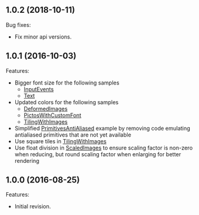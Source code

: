 ## 1.0.2 (2018-10-11)
Bug fixes:
   * Fix minor api versions.

## 1.0.1 (2016-10-03)
Features:
  * Bigger font size for the following samples
  	* [InputEvents](/MicroUI-Get-Started/src/main/java/com/microej/howto/microui/events/InputEvents.java)
  	* [Text](/MicroUI-Get-Started/src/main/java/com/microej/howto/microui/font/Text.java)
  * Updated colors for the following samples
  	* [DeformedImages](/MicroUI-Get-Started/src/main/java/com/microej/howto/microui/image/DeformedImages.java)
  	* [PictosWithCustomFont](/MicroUI-Get-Started/src/main/java/com/microej/howto/microui/font/PictosWithCustomFont.java)
  	* [TilingWithImages](/MicroUI-Get-Started/src/main/java/com/microej/howto/microui/image/TilingWithImages.java)
  * Simplified [PrimitivesAntiAliased](/MicroUI-Get-Started/src/main/java/com/microej/howto/microui/drawing/PrimitivesAntiAliased.java) example by removing code emulating antialiased primitives that are not yet available
  * Use square tiles in [TilingWithImages](/MicroUI-Get-Started/src/main/java/com/microej/howto/microui/image/TilingWithImages.java)
  * Use float division in [ScaledImages](/MicroUI-Get-Started/src/main/java/com/microej/howto/microui/image/ScaledImages.java) to ensure scaling factor is non-zero when reducing, but round scaling factor when enlarging for better rendering

## 1.0.0 (2016-08-25)
Features:
  * Initial revision.

<!--
	Markdown
	
	Copyright 2016-2018 IS2T. All rights reserved.
	For demonstration purpose only.
 	IS2T PROPRIETARY. Use is subject to license terms.
-->